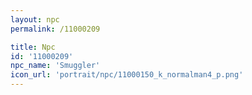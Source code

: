 ```yaml
---
layout: npc
permalink: /11000209

title: Npc
id: '11000209'
npc_name: 'Smuggler'
icon_url: 'portrait/npc/11000150_k_normalman4_p.png'
---
```

